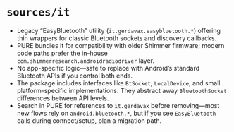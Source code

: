 # `sources/it`

- Legacy “EasyBluetooth” utility (`it.gerdavax.easybluetooth.*`) offering thin wrappers for classic Bluetooth sockets
  and discovery callbacks.
- PURE bundles it for compatibility with older Shimmer firmware; modern code paths prefer the in-house
  `com.shimmerresearch.androidradiodriver` layer.
- No app-specific logic—safe to replace with Android’s standard Bluetooth APIs if you control both ends.
- The package includes interfaces like `BtSocket`, `LocalDevice`, and small platform-specific implementations. They
  abstract away `BluetoothSocket` differences between API levels.
- Search in PURE for references to `it.gerdavax` before removing—most new flows rely on `android.bluetooth.*`, but if
  you see `EasyBluetooth` calls during connect/setup, plan a migration path.
